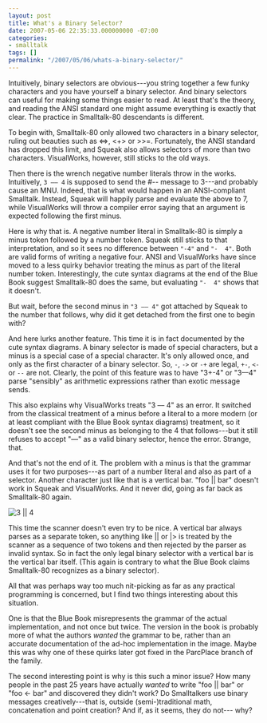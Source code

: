 ```yaml
---
layout: post
title: What's a Binary Selector?
date: 2007-05-06 22:35:33.000000000 -07:00
categories:
- smalltalk
tags: []
permalink: "/2007/05/06/whats-a-binary-selector/"
---
```

<p>Intuitively, binary selectors are obvious---you string together a few funky characters and you have yourself a binary selector. And binary selectors can useful for making some things easier to read. At least that's the theory, and reading the ANSI standard one might assume everything is exactly that clear. The practice in Smalltalk-80 descendants is different.</p>
<p>To begin with, Smalltalk-80 only allowed two characters in a binary selector, ruling out beauties such as &lt;=&gt;, &lt;+&gt; or &gt;&gt;=. Fortunately, the ANSI standard has dropped this limit, and Squeak also allows selectors of more than two characters. VisualWorks, however, still sticks to the old ways.</p>
<p>Then there is the wrench negative number literals throw in the works. Intuitively, <code>3&nbsp;&ndash;&ndash;&nbsp;4</code> is supposed to send the #-- message to 3---and probably cause an MNU. Indeed, that is what would happen in an ANSI-compliant Smalltalk. Instead, Squeak will happily parse and evaluate the above to 7, while VisualWorks will throw a compiler error saying that an argument is expected following the first minus.</p>
<p>Here is why that is. A negative number literal in Smalltalk-80 is simply a minus token followed by a number token. Squeak still sticks to that interpretation, and so it sees no difference between <code>"-4"</code> and <code>"-&nbsp;&nbsp;4"</code>. Both are valid forms of writing a negative four. ANSI and VisualWorks have since moved to a less quirky behavior treating the minus as part of the literal number token. Interestingly, the cute syntax diagrams at the end of the Blue Book suggest Smalltalk-80 does the same, but evaluating <code>"-&nbsp;&nbsp;4"</code> shows that it doesn't.</p>
<p>But wait, before the second minus in <code>"3&nbsp;&ndash;&ndash;&nbsp;4"</code> got attached by Squeak to the number that follows, why did it get detached from the first one to begin with?</p>
<p>And here lurks another feature. This time it is in fact documented by the cute syntax diagrams. A binary selector is made of special characters, but a minus is a special case of a special character. It's only allowed once, and only as the first character of a binary selector. So, <code>-</code>, <code>-&gt;</code> or <code>-+</code> are legal, <code>+-</code>, <code>&lt;-</code> or <code>--</code> are not. Clearly, the point of this feature was to have "3+-4" or "3&ndash;&ndash;4" parse "sensibly" as arithmetic expressions rather than exotic message sends.</p>
<p>This also explains why VisualWorks treats "3&nbsp;&ndash;&ndash;&nbsp;4" as an error. It switched from the classical treatment of a minus before a literal to a more modern (or at least compliant with the Blue Book syntax diagrams) treatment, so it doesn't see the second minus as belonging to the 4 that follows---but it still refuses to accept "&ndash;&ndash;" as a valid binary selector, hence the error. Strange, that.</p>
<p>And that's not the end of it. The problem with a minus is that the grammar uses it for two purposes---as part of a number literal and also as part of a selector. Another character just like that is a vertical bar. "foo || bar" doesn't work in Squeak and VisualWorks. And it never did, going as far back as Smalltalk-80 again.</p>
<p><img src="{{ site.baseurl }}/assets/images/2007/05/3barbar4.gif" alt="3 || 4" /></p>
<p>This time the scanner doesn't even try to be nice. A vertical bar  always parses as a separate token, so anything like  || or |&gt; is treated by the scanner as a sequence of two tokens and then rejected by the parser as invalid syntax. So in fact the only legal binary selector with a vertical bar is the vertical bar itself. (This again is contrary to what the Blue Book claims Smalltalk-80 recognizes as a binary selector).</p>
<p>All that was perhaps way too much nit-picking as far as any practical programming is concerned, but I find two things interesting about this situation.</p>
<p>One is that the Blue Book misrepresents the grammar of the actual implementation, and not once but twice. The version in the book is probably more of what the authors <em>wanted</em> the grammar to be, rather than an accurate documentation of the ad-hoc implementation in the image. Maybe this was why one of these quirks later got fixed in the ParcPlace branch of the family.</p>
<p>The second interesting point is why is this such a minor issue? How many people in the past 25 years have actually <em>wanted</em> to write "foo || bar" or "foo &lt;- bar" and discovered they didn't work? Do Smalltalkers use binary messages creatively---that is, outside (semi-)traditional math, concatenation and point creation? And if, as it seems, they do not---
why?

